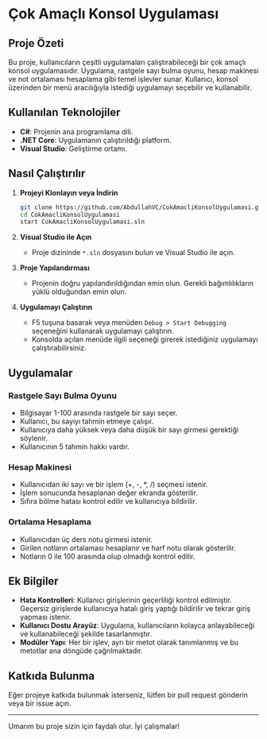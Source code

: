 # Çok Amaçlı Konsol Uygulaması

## Proje Özeti

Bu proje, kullanıcıların çeşitli uygulamaları çalıştırabileceği bir çok amaçlı konsol uygulamasıdır. Uygulama, rastgele sayı bulma oyunu, hesap makinesi ve not ortalaması hesaplama gibi temel işlevler sunar. Kullanıcı, konsol üzerinden bir menü aracılığıyla istediği uygulamayı seçebilir ve kullanabilir.

## Kullanılan Teknolojiler

- **C#**: Projenin ana programlama dili.
- **.NET Core**: Uygulamanın çalıştırıldığı platform.
- **Visual Studio**: Geliştirme ortamı.

## Nasıl Çalıştırılır

1. **Projeyi Klonlayın veya İndirin**
    ```sh
    git clone https://github.com/AbdullahVC/CokAmacliKonsolUygulamasi.git
    cd CokAmacliKonsolUygulamasi
    start CokAmacliKonsolUygulamasi.sln
    ```

2. **Visual Studio ile Açın**
    - Proje dizininde `*.sln` dosyasını bulun ve Visual Studio ile açın.

3. **Proje Yapılandırması**
    - Projenin doğru yapılandırıldığından emin olun. Gerekli bağımlılıkların yüklü olduğundan emin olun.

4. **Uygulamayı Çalıştırın**
    - F5 tuşuna basarak veya menüden `Debug > Start Debugging` seçeneğini kullanarak uygulamayı çalıştırın.
    - Konsolda açılan menüde ilgili seçeneği girerek istediğiniz uygulamayı çalıştırabilirsiniz.

## Uygulamalar

### Rastgele Sayı Bulma Oyunu
- Bilgisayar 1-100 arasında rastgele bir sayı seçer.
- Kullanıcı, bu sayıyı tahmin etmeye çalışır.
- Kullanıcıya daha yüksek veya daha düşük bir sayı girmesi gerektiği söylenir.
- Kullanıcının 5 tahmin hakkı vardır.

### Hesap Makinesi
- Kullanıcıdan iki sayı ve bir işlem (+, -, *, /) seçmesi istenir.
- İşlem sonucunda hesaplanan değer ekranda gösterilir.
- Sıfıra bölme hatası kontrol edilir ve kullanıcıya bildirilir.

### Ortalama Hesaplama
- Kullanıcıdan üç ders notu girmesi istenir.
- Girilen notların ortalaması hesaplanır ve harf notu olarak gösterilir.
- Notların 0 ile 100 arasında olup olmadığı kontrol edilir.

## Ek Bilgiler

- **Hata Kontrolleri**: Kullanıcı girişlerinin geçerliliği kontrol edilmiştir. Geçersiz girişlerde kullanıcıya hatalı giriş yaptığı bildirilir ve tekrar giriş yapması istenir.
- **Kullanıcı Dostu Arayüz**: Uygulama, kullanıcıların kolayca anlayabileceği ve kullanabileceği şekilde tasarlanmıştır.
- **Modüler Yapı**: Her bir işlev, ayrı bir metot olarak tanımlanmış ve bu metotlar ana döngüde çağrılmaktadır.

## Katkıda Bulunma

Eğer projeye katkıda bulunmak isterseniz, lütfen bir pull request gönderin veya bir issue açın.

---

Umarım bu proje sizin için faydalı olur. İyi çalışmalar!

